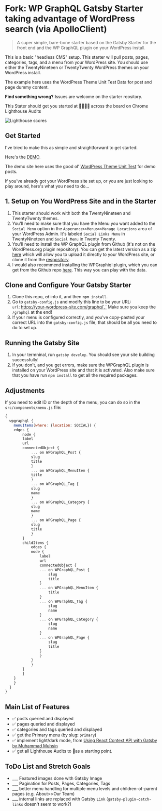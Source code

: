 # Fork: WP GraphQL Gatsby Starter taking advantage of WordPress search (via ApolloClient)

> A super simple, bare-bone starter based on the Gatsby Starter for the front end and the WP GraphQL plugin on your WordPress install.

This is a basic "headless CMS" setup. This starter will pull posts, pages, categories, tags, and a menu from your WordPress site. You should use either the TwentyNineteen or TwentyTwenty WordPress themes on your WordPress install.

The example here uses the WordPress Theme Unit Test Data for post and page dummy content.

**Find something wrong?** Issues are welcome on the starter reository.

This Stater should get you started at 💯💯💯💯 across the board on Chrome Lighthouse Audits

![Lighthouse scores](src/images/lighthouse-score.jpg)

## Get Started

I've tried to make this as simple and straightforward to get started.

Here's the [DEMO](https://wp-graphql-gatsby-starter.netlify.com/).

The demo site here uses the good ol' [WordPress Theme Unit Test](https://codex.wordpress.org/Theme_Unit_Test) for demo posts.

If you've already got your WordPress site set up, or you are just looking to play around, here's what you need to do...

## 1. Setup on You WordPress Site and in the Starter

1. This starter should work with both the TwentyNineteen and TwentyTwenty themes.
2. You'll need to make sure that you have the Menu you want added to the `Social Menu` option in the `Apperance>>Menus>>Manage Locations` area of your WordPress Admin. It's labeled `Social Links Menu` in TwentyNineteen and `Social Menu` in Twenty Twenty.
3. You'll need to install the WP GraphQL plugin from Github (it's not on the WordPress.org plugin repository). You can get the latest version as a zip [here](https://github.com/wp-graphql/wp-graphql/archive/master.zip) which will allow you to upload it directly to your WordPress site, or clone it from the [respository](https://github.com/wp-graphql/wp-graphql).
4. I would also recommend installing the WPGraphiql plugin, which you can get from the Github repo [here](https://github.com/wp-graphql/wp-graphiql). This way you can play with the data.

## Clone and Configure Your Gatsby Starter

1. Clone this repo, `cd` into it, and then `npm install`.
2. Go to `gatsby-config.js` and modify this line to be your URL: `url:`https://your-wordpress-site.com/graphql`,` Make sure you keep the `/graphql` at the end!
3. If your menu is configured correctly, and you've copy-pasted your correct URL into the `gatsby-config.js` file, that should be all you need to do to set up.

## Running the Gatsby Site

1. In your termninal, run `gatsby develop`. You should see your site building successfully!
2. If you don't, and you get errors, make sure the WPGraphQL plugin is installed on your WordPress site and that it is activated. Also make sure that you have run `npm install` to get all the required packages.

## Adjustments

If you need to edit ID or the depth of the menu, you can do so in the `src/components/menu.js` file:

```js
{
  wpgraphql {
    menuItems(where: {location: SOCIAL}) {
    edges {
        node {
        label
        url
        connectedObject {
            ... on WPGraphQL_Post {
            slug
            title
            }
            ... on WPGraphQL_MenuItem {
            title
            }
            ... on WPGraphQL_Tag {
            slug
            name
            }
            ... on WPGraphQL_Category {
            slug
            name
            }
            ... on WPGraphQL_Page {
            slug
            title
            }
        }
        childItems {
            edges {
            node {
                label
                url
                connectedObject {
                ... on WPGraphQL_Post {
                    slug
                    title
                }
                ... on WPGraphQL_MenuItem {
                    title
                }
                ... on WPGraphQL_Tag {
                    slug
                    name
                }
                ... on WPGraphQL_Category {
                    slug
                    name
                }
                ... on WPGraphQL_Page {
                    slug
                    title
                }
                }
            }
            }
        }
        }
    }
    }
  }
}
```

## Main List of Features

- ✅ posts queried and displayed
- ✅ pages queried and displayed
- ✅ categories and tags queried and displayed
- ✅ get the Primary menu (by slug: `primary`)
- ✅ implement light/dark mode, from [Using React Context API with Gatsby by Muhammad Muhsin](https://www.gatsbyjs.org/blog/2019-01-31-using-react-context-api-with-gatsby/)
- ✅ get all Lighthouse Audits to 💯as a starting point.

## ToDo List and Stretch Goals

- \_\_\_ Featured images done with Gatsby Image
- \_\_\_ Pagination for Posts, Pages, Categories, Tags
- \_\_\_ better menu handling for multiple menu levels and children-of-parent pages (e.g. About>>Our Team)
- \_\_\_ internal links are replaced with Gatsby `Link` (`gatsby-plugin-catch-links` doesn't seem to work?)
